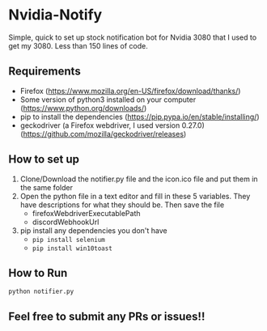 # Nvidia-Notify
Simple, quick to set up stock notification bot for Nvidia 3080 that I used to get my 3080. Less than 150 lines of code.

## Requirements
- Firefox (https://www.mozilla.org/en-US/firefox/download/thanks/)
- Some version of python3 installed on your computer (https://www.python.org/downloads/)
- pip to install the dependencies (https://pip.pypa.io/en/stable/installing/)
- geckodriver (a Firefox webdriver, I used version 0.27.0) (https://github.com/mozilla/geckodriver/releases)

## How to set up
1. Clone/Download the notifier.py file and the icon.ico file and put them in the same folder
2. Open the python file in a text editor and fill in these 5 variables. They have descriptions for what they should be. Then save the file	
	-	firefoxWebdriverExecutablePath
	-	discordWebhookUrl
3. pip install any dependencies you don't have
	- `pip install selenium`
	- `pip install win10toast`
## How to Run
`python notifier.py`

## Feel free to submit any PRs or issues!!  
